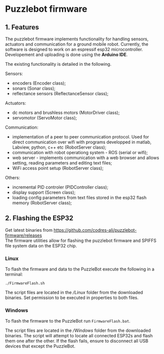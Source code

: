 # Puzzlebot firmware

## 1. Features
The puzzlebot firmware implements functionality for handling sensors, actuators and communication for a ground mobile robot.
Currently, the software is designed to work on an espressif esp32 microcontroller. Developement and uploading is done using the **Arduino IDE**.

The existing functionality is detailed in the following.


Sensors:
 - encoders (Encoder class);
 - sonars (Sonar class);
 - reflectance sensors (ReflectanceSensor class);


Actuators:
 - dc motors and brushless motors (MotorDriver class);
 - servomotor (ServoMotor class);


Communication:
 - implementation of a peer to peer communication protocol. Used for direct communication over wifi with programs developped in  matlab, Labview, python, c++ etc (RobotServer class);
 - communication with robot operationg system - ROS (serial or wifi);
 - web server - implements communication with a web browser and allows setting, reading parameters and editing text files;
 - WiFi access point setup (RobotServer class);


Others:
 - incremental PID controler (PIDController class);
 - display support (Screen class);
 - loading config parameters from text files stored in the esp32 flash memory (RobotServer class);
 
 ## 2. Flashing the ESP32
Get latest binaries from https://github.com/codres-ali/puzzlebot-firmware/releases  
The firmware utilities allow for flashing the puzzlebot firmware and SPIFFS file system data on the ESP32 chip.

### Linux

To flash the firmware and data to the PuzzleBot execute the following in a terminal:
```
./FirmwareFlash.sh
```
The script files are located in the */Linux* folder from the downloaded binaries. Set permission to be executed in properties to both files.

### Windows
To flash the firmware to the PuzzleBot run `FirmwareFlash.bat`.

The script files are located in the */Windows* folder from the downloaded binaries.
The script will attempt to locate all connected ESP32s and flash them one after the other. If the flash fails, ensure to disconnect all USB devices that except the PuzzleBot.


